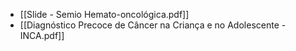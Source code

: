 - [[Slide - Semio Hemato-oncológica.pdf]]
- [[Diagnóstico Precoce de Câncer na Criança e no Adolescente - INCA.pdf]]
